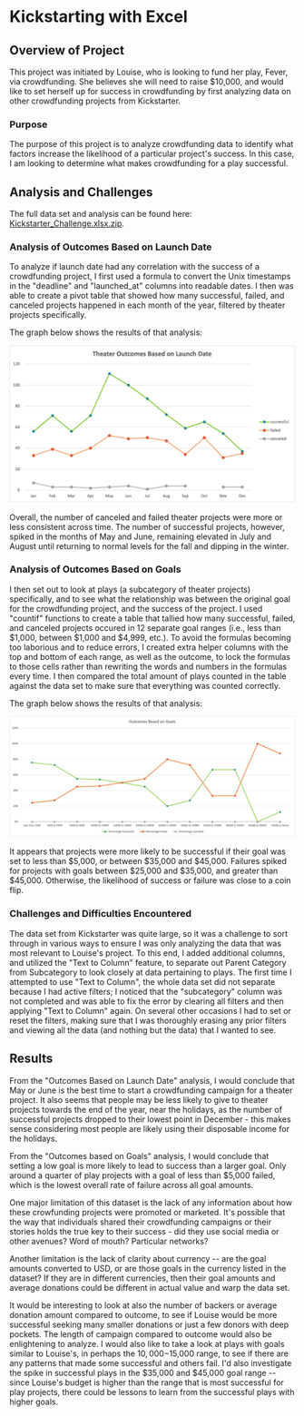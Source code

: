 # Kickstarting with Excel

## Overview of Project
This project was initiated by Louise, who is looking to fund her play, Fever, via crowdfunding. She believes she will need to raise $10,000, and would like to set herself up for success in crowdfunding by first analyzing data on other crowdfunding projects from Kickstarter.

### Purpose
The purpose of this project is to analyze crowdfunding data to identify what factors increase the likelihood of a particular project's success. In this case, I am looking to determine what makes crowdfunding for a play successful. 

## Analysis and Challenges
The full data set and analysis can be found here: [Kickstarter_Challenge.xlsx.zip](Kickstarter_Challenge.xlsx.zip). 

### Analysis of Outcomes Based on Launch Date
To analyze if launch date had any correlation with the success of a crowdfunding project, I first used a formula to convert the Unix timestamps in the "deadline" and "launched_at" columns into readable dates. I then was able to create a pivot table that showed how many successful, failed, and canceled projects happened in each month of the year, filtered by theater projects specifically.

The graph below shows the results of that analysis:

![Theater_Outcomes_vs_Launch.png](Theater_Outcomes_vs_Launch.png)

Overall, the number of canceled and failed theater projects were more or less consistent across time. The number of successful projects, however, spiked in the months of May and June, remaining elevated in July and August until returning to normal levels for the fall and dipping in the winter.

### Analysis of Outcomes Based on Goals

I then set out to look at plays (a subcategory of theater projects) specifically, and to see what the relationship was between the original goal for the crowdfunding project, and the success of the project. I used "countif" functions to create a table that tallied how many successful, failed, and canceled projects occured in 12 separate goal ranges (i.e., less than $1,000, between $1,000 and $4,999, etc.). To avoid the formulas becoming too laborious and to reduce errors, I created extra helper columns with the top and bottom of each range, as well as the outcome, to lock the formulas to those cells rather than rewriting the words and numbers in the formulas every time. I then compared the total amount of plays counted in the table against the data set to make sure that everything was counted correctly. 

The graph below shows the results of that analysis:

![Outcomes_vs_Goals.png](Outcomes_vs_Goals.png)

It appears that projects were more likely to be successful if their goal was set to less than $5,000, or between $35,000 and $45,000. Failures spiked for projects with goals between $25,000 and $35,000, and greater than $45,000. Otherwise, the likelihood of success or failure was close to a coin flip.

### Challenges and Difficulties Encountered

The data set from Kickstarter was quite large, so it was a challenge to sort through in various ways to ensure I was only analyzing the data that was most relevant to Louise's project. To this end, I added additional columns, and utilized the "Text to Column" feature, to separate out Parent Category from Subcategory to look closely at data pertaining to plays. The first time I attempted to use "Text to Column", the whole data set did not separate because I had active filters; I noticed that the "subcategory" column was not completed and was able to fix the error by clearing all filters and then applying "Text to Column" again. On several other occasions I had to set or reset the filters, making sure that I was thoroughly erasing any prior filters and viewing all the data (and nothing but the data) that I wanted to see. 

## Results

From the "Outcomes Based on Launch Date" analysis, I would conclude that May or June is the best time to start a crowdfunding campaign for a theater project. It also seems that people may be less likely to give to theater projects towards the end of the year, near the holidays, as the number of successful projects dropped to their lowest point in December - this makes sense considering most people are likely using their disposable income for the holidays.

From the "Outcomes based on Goals" analysis, I would conclude that setting a low goal is more likely to lead to success than a larger goal. Only around a quarter of play projects with a goal of less than $5,000 failed, which is the lowest overall rate of failure across all goal amounts. 

One major limitation of this dataset is the lack of any information about how these crowfunding projects were promoted or marketed. It's possible that the way that individuals shared their crowdfunding campaigns or their stories holds the true key to their success - did they use social media or other avenues? Word of mouth? Particular networks?

Another limitation is the lack of clarity about currency -- are the goal amounts converted to USD, or are those goals in the currency listed in the dataset? If they are in different currencies, then their goal amounts and average donations could be different in actual value and warp the data set. 

It would be interesting to look at also the number of backers or average donation amount compared to outcome, to see if Louise would be more successful seeking many smaller donations or just a few donors with deep pockets. The length of campaign compared to outcome would also be enlightening to analyze. I would also like to take a look at plays with goals similar to Louise's, in perhaps the $10,000-$15,000 range, to see if there are any patterns that made some successful and others fail. I'd also investigate the spike in successful plays in the $35,000 and $45,000 goal range -- since Louise's budget is higher than the range that is most successful for play projects, there could be lessons to learn from the successful plays with higher goals. 
